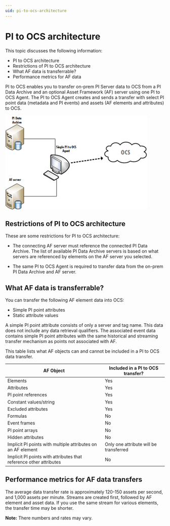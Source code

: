 ```yaml
---
uid: pi-to-ocs-architecture
---
```


# PI to OCS architecture

This topic discusses the following information:

* PI to OCS architecture
* Restrictions of PI to OCS architecture
* What AF data is transferrable?
* Performance metrics for AF data

PI to OCS enables you to transfer on-prem PI Server data to OCS from a PI Data Archive and an optional Asset Framework (AF) server using one PI to OCS Agent. The PI to OCS Agent creates and sends a transfer with select PI point data (metadata and PI events) and assets (AF elements and attributes) to OCS. <!--What else do we want to say here?-->

![ ](../../images/pi-ocs-architecture.png)

## Restrictions of PI to OCS architecture

These are some restrictions for PI to OCS architecture:

* The connecting AF server must reference the connected PI Data Archive. The list of available PI Data Archive servers is based on what servers are referenced by elements on the AF server you selected.

* The same PI to OCS Agent is required to transfer data from the on-prem PI Data Archive and AF server.

## What AF data is transferrable?

You can transfer the following AF element data into OCS:

* Simple PI point attributes
* Static attribute values

A simple PI point attribute consists of only a server and tag name. This data does not include any data retrieval qualifiers. The associated event data contains simple PI point attributes with the same historical and streaming transfer mechanism as points not associated with AF. 

This table lists what AF objects can and cannot be included in a PI to OCS data transfer.

| AF Object                                                    | Included in a PI to OCS transfer?      |
| ------------------------------------------------------------ | -------------------------------------- |
| Elements                                                     | Yes                                    |
| Attributes                                                   | Yes                                    |
| PI point references                                          | Yes                                    |
| Constant values/string                                       | Yes                                    |
| Excluded attributes                                          | Yes                                    |
| Formulas                                                     | No                                     |
| Event frames                                                 | No                                     |
| PI point arrays                                              | No                                     |
| Hidden attributes                                            | No                                     |
| Implicit PI points with multiple attributes on an AF element | Only one attribute will be transferred |
| Implicit PI points with attributes that reference other attributes | No                                     |

## Performance metrics for AF data transfers

The average data transfer rate is approximately 120-150 assets per second, and 1,000 assets per minute. Streams are created first, followed by AF element and asset data. If you use the same stream for various elements, the transfer time may be shorter.

**Note:** There numbers and rates may vary.